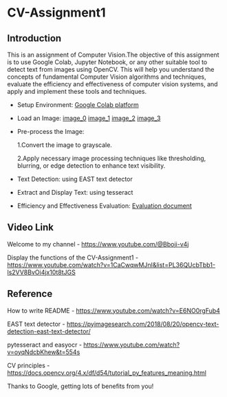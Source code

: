 # CV-Assignment1

## Introduction

  This is an assignment of Computer Vision.The objective of this assignment is to use Google Colab, Jupyter Notebook, or any other suitable tool to detect text from images using OpenCV. This will help you understand the concepts of fundamental Computer Vision algorithms and techniques, evaluate the efficiency and effectiveness of computer vision systems, and apply and implement these tools and techniques. 

* Setup Environment: <a href = "https://colab.research.google.com/">Google Colab platform</a>
* Load an Image:
  <a href = "https://github.com/Hanzo-neverdie/CV-Assignment1/blob/main/image_0.jpg">image_0</a>
  <a href = "https://github.com/Hanzo-neverdie/CV-Assignment1/blob/main/image_1.jpg">image_1</a>
  <a href = "https://github.com/Hanzo-neverdie/CV-Assignment1/blob/main/image_2.jpg">image_2</a>
  <a href = "https://github.com/Hanzo-neverdie/CV-Assignment1/blob/main/image_3.jpg">image_3</a>
* Pre-process the Image:
  
  1.Convert the image to grayscale.
  
  2.Apply necessary image processing techniques like thresholding, blurring, or edge detection to enhance text visibility.
  
* Text Detection: using EAST text detector
* Extract and Display Text: using tesseract
* Efficiency and  Effectiveness Evaluation:
  <a href = "https://github.com/Hanzo-neverdie/CV-Assignment1/blob/main/evaluation%20of%20my%20text%20detection%20system.docx">Evaluation document</a>

## Video Link

  Welcome to my channel - https://www.youtube.com/@Bboji-v4j

  Display the functions of the CV-Assignment1 - https://www.youtube.com/watch?v=1CaCwqwMJnI&list=PL36QUcbTbb1-ls2VV8BvOi4jx10t8tJGS

## Reference

  How to write README - https://www.youtube.com/watch?v=E6NO0rgFub4
  
  EAST text detector - https://pyimagesearch.com/2018/08/20/opencv-text-detection-east-text-detector/
  
  pytesseract and easyocr - https://www.youtube.com/watch?v=oyqNdcbKhew&t=554s
  
  CV principles - https://docs.opencv.org/4.x/df/d54/tutorial_py_features_meaning.html
  
  Thanks to Google, getting lots of benefits from you!
